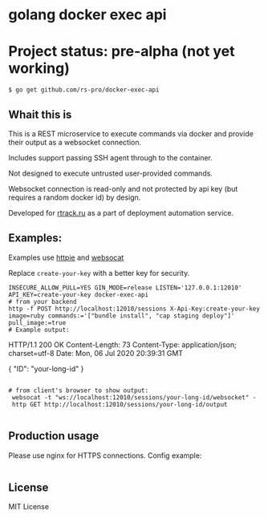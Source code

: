 # golang docker exec api

# Project status: pre-alpha (not yet working)

```
$ go get github.com/rs-pro/docker-exec-api
```

## Whait this is

This is a REST microservice to execute commands via docker and provide their output as a websocket connection.

Includes support passing SSH agent through to the container.

Not designed to execute untrusted user-provided commands.

Websocket connection is read-only and not protected by api key (but requires a random docker id) by design.

Developed for [rtrack.ru](https://rtrack.ru) as a part of deployment automation service.

## Examples:

Examples use [httpie](https://httpie.org/) and [websocat](https://github.com/vi/websocat)

Replace ```create-your-key``` with a better key for security.

```
INSECURE_ALLOW_PULL=YES GIN_MODE=release LISTEN='127.0.0.1:12010' API_KEY=create-your-key docker-exec-api
# from your backend
http -f POST http://localhost:12010/sessions X-Api-Key:create-your-key image=ruby commands:='["bundle install", "cap staging deploy"]' pull_image:=true
# Example output:
```
HTTP/1.1 200 OK
Content-Length: 73
Content-Type: application/json; charset=utf-8
Date: Mon, 06 Jul 2020 20:39:31 GMT

{
    "ID": "your-long-id"
}
```

# from client's browser to show output:
 websocat -t "ws://localhost:12010/sessions/your-long-id/websocket" -
 http GET http://localhost:12010/sessions/your-long-id/output
 
```

## Production usage

Please use nginx for HTTPS connections.
Config example:

```

```

## License

MIT License
